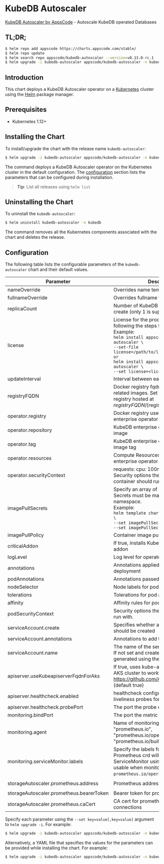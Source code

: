 # KubeDB Autoscaler

[KubeDB Autoscaler by AppsCode](https://github.com/kubedb) - Autoscale KubeDB operated Databases

## TL;DR;

```bash
$ helm repo add appscode https://charts.appscode.com/stable/
$ helm repo update
$ helm search repo appscode/kubedb-autoscaler --version=v0.13.0-rc.1
$ helm upgrade -i kubedb-autoscaler appscode/kubedb-autoscaler -n kubedb --create-namespace --version=v0.13.0-rc.1
```

## Introduction

This chart deploys a KubeDB Autoscaler operator on a [Kubernetes](http://kubernetes.io) cluster using the [Helm](https://helm.sh) package manager.

## Prerequisites

- Kubernetes 1.12+

## Installing the Chart

To install/upgrade the chart with the release name `kubedb-autoscaler`:

```bash
$ helm upgrade -i kubedb-autoscaler appscode/kubedb-autoscaler -n kubedb --create-namespace --version=v0.13.0-rc.1
```

The command deploys a KubeDB Autoscaler operator on the Kubernetes cluster in the default configuration. The [configuration](#configuration) section lists the parameters that can be configured during installation.

> **Tip**: List all releases using `helm list`

## Uninstalling the Chart

To uninstall the `kubedb-autoscaler`:

```bash
$ helm uninstall kubedb-autoscaler -n kubedb
```

The command removes all the Kubernetes components associated with the chart and deletes the release.

## Configuration

The following table lists the configurable parameters of the `kubedb-autoscaler` chart and their default values.

|                Parameter                 |                                                                                                                                                                                 Description                                                                                                                                                                                  |                           Default                           |
|------------------------------------------|------------------------------------------------------------------------------------------------------------------------------------------------------------------------------------------------------------------------------------------------------------------------------------------------------------------------------------------------------------------------------|-------------------------------------------------------------|
| nameOverride                             | Overrides name template                                                                                                                                                                                                                                                                                                                                                      | <code>""</code>                                             |
| fullnameOverride                         | Overrides fullname template                                                                                                                                                                                                                                                                                                                                                  | <code>""</code>                                             |
| replicaCount                             | Number of KubeDB operator replicas to create (only 1 is supported)                                                                                                                                                                                                                                                                                                           | <code>1</code>                                              |
| license                                  | License for the product. Get a license by following the steps from [here](https://stash.run/docs/latest/setup/install/enterprise#get-a-trial-license). <br> Example: <br> `helm install appscode/kubedb-autoscaler \` <br> `--set-file license=/path/to/license/file` <br> `or` <br> `helm install appscode/kubedb-autoscaler \` <br> `--set license=<license file content>` | <code>""</code>                                             |
| updateInterval                           | Interval between each autoscaler loop                                                                                                                                                                                                                                                                                                                                        | <code>1m</code>                                             |
| registryFQDN                             | Docker registry fqdn used to pull KubeDB related images. Set this to use docker registry hosted at ${registryFQDN}/${registry}/${image}                                                                                                                                                                                                                                      | <code>""</code>                                             |
| operator.registry                        | Docker registry used to pull KubeDB enterprise operator image                                                                                                                                                                                                                                                                                                                | <code>kubedb</code>                                         |
| operator.repository                      | KubeDB enterprise operator container image                                                                                                                                                                                                                                                                                                                                   | <code>kubedb-autoscaler</code>                              |
| operator.tag                             | KubeDB enterprise operator container image tag                                                                                                                                                                                                                                                                                                                               | <code>""</code>                                             |
| operator.resources                       | Compute Resources required by the enterprise operator container                                                                                                                                                                                                                                                                                                              | <code>{}</code>                                             |
| operator.securityContext                 | requests: cpu: 100m memory: 128Mi Security options the enterprise operator container should run with                                                                                                                                                                                                                                                                         | <code>{}</code>                                             |
| imagePullSecrets                         | Specify an array of imagePullSecrets. Secrets must be manually created in the namespace. <br> Example: <br> `helm template charts/kubedb-autoscaler \` <br> `--set imagePullSecrets[0].name=sec0 \` <br> `--set imagePullSecrets[1].name=sec1`                                                                                                                               | <code>[]</code>                                             |
| imagePullPolicy                          | Container image pull policy                                                                                                                                                                                                                                                                                                                                                  | <code>IfNotPresent</code>                                   |
| criticalAddon                            | If true, installs KubeDB operator as critical addon                                                                                                                                                                                                                                                                                                                          | <code>false</code>                                          |
| logLevel                                 | Log level for operator                                                                                                                                                                                                                                                                                                                                                       | <code>3</code>                                              |
| annotations                              | Annotations applied to operator deployment                                                                                                                                                                                                                                                                                                                                   | <code>{}</code>                                             |
| podAnnotations                           | Annotations passed to operator pod(s).                                                                                                                                                                                                                                                                                                                                       | <code>{}</code>                                             |
| nodeSelector                             | Node labels for pod assignment                                                                                                                                                                                                                                                                                                                                               | <code>{"kubernetes.io/os":"linux"}</code>                   |
| tolerations                              | Tolerations for pod assignment                                                                                                                                                                                                                                                                                                                                               | <code>[]</code>                                             |
| affinity                                 | Affinity rules for pod assignment                                                                                                                                                                                                                                                                                                                                            | <code>{}</code>                                             |
| podSecurityContext                       | Security options the operator pod should run with.                                                                                                                                                                                                                                                                                                                           | <code>{}</code>                                             |
| serviceAccount.create                    | Specifies whether a service account should be created                                                                                                                                                                                                                                                                                                                        | <code>true</code>                                           |
| serviceAccount.annotations               | Annotations to add to the service account                                                                                                                                                                                                                                                                                                                                    | <code>{}</code>                                             |
| serviceAccount.name                      | The name of the service account to use. If not set and create is true, a name is generated using the fullname template                                                                                                                                                                                                                                                       | <code></code>                                               |
| apiserver.useKubeapiserverFqdnForAks     | If true, uses kube-apiserver FQDN for AKS cluster to workaround https://github.com/Azure/AKS/issues/522 (default true)                                                                                                                                                                                                                                                       | <code>true</code>                                           |
| apiserver.healthcheck.enabled            | healthcheck configures the readiness and liveliness probes for the operator pod.                                                                                                                                                                                                                                                                                             | <code>true</code>                                           |
| apiserver.healthcheck.probePort          | The port the probe endpoint binds to                                                                                                                                                                                                                                                                                                                                         | <code>8081</code>                                           |
| monitoring.bindPort                      | The port the metric endpoint binds to                                                                                                                                                                                                                                                                                                                                        | <code>8080</code>                                           |
| monitoring.agent                         | Name of monitoring agent (one of "prometheus.io", "prometheus.io/operator", "prometheus.io/builtin")                                                                                                                                                                                                                                                                         | <code>""</code>                                             |
| monitoring.serviceMonitor.labels         | Specify the labels for ServiceMonitor. Prometheus crd will select ServiceMonitor using these labels. Only usable when monitoring agent is `prometheus.io/operator`.                                                                                                                                                                                                          | <code>{}</code>                                             |
| storageAutoscaler.prometheus.address     | Prometheus address for storage metrics                                                                                                                                                                                                                                                                                                                                       | <code>http://prometheus-operated.monitoring.svc:9090</code> |
| storageAutoscaler.prometheus.bearerToken | Bearer token for prometheus server                                                                                                                                                                                                                                                                                                                                           | <code>""</code>                                             |
| storageAutoscaler.prometheus.caCert      | CA cert for prometheus server TLS connections                                                                                                                                                                                                                                                                                                                                | <code>""</code>                                             |


Specify each parameter using the `--set key=value[,key=value]` argument to `helm upgrade -i`. For example:

```bash
$ helm upgrade -i kubedb-autoscaler appscode/kubedb-autoscaler -n kubedb --create-namespace --version=v0.13.0-rc.1 --set replicaCount=1
```

Alternatively, a YAML file that specifies the values for the parameters can be provided while
installing the chart. For example:

```bash
$ helm upgrade -i kubedb-autoscaler appscode/kubedb-autoscaler -n kubedb --create-namespace --version=v0.13.0-rc.1 --values values.yaml
```
